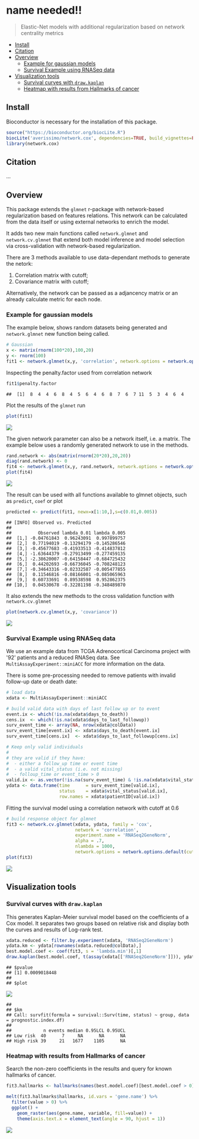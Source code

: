 name needed!!
================

> Elastic-Net models with additional regularization based on network centrality metrics

-   [Install](#install)
-   [Citation](#citation)
-   [Overview](#overview)
    -   [Example for gaussian models](#example-for-gaussian-models)
    -   [Survival Example using RNASeq data](#survival-example-using-rnaseq-data)
-   [Visualization tools](#visualization-tools)
    -   [Survival curves with `draw.kaplan`](#survival-curves-with-draw.kaplan)
    -   [Heatmap with results from Hallmarks of cancer](#heatmap-with-results-from-hallmarks-of-cancer)

Install
-------

Bioconductor is necessary for the installation of this package.

``` r
source("https://bioconductor.org/biocLite.R")
biocLite('averissimo/network.cox', dependencies=TRUE, build_vignettes=FALSE)
library(network.cox)
```

Citation
--------

...

Overview
--------

This package extends the `glmnet` r-package with network-based regularization based on features relations. This network can be calculated from the data itself or using external networks to enrich the model.

It adds two new main functions called `network.glmnet` and `network.cv.glmnet` that extend both model inference and model selection via cross-validation with network-based regularization.

There are 3 methods available to use data-dependant methods to generate the netork:

1.  Correlation matrix with cutoff;
2.  Covariance matrix with cutoff; <!-- 1. Sparse bayesian networks using `sparsebn` package. -->

Alternatively, the network can be passed as a adjancency matrix or an already calculate metric for each node.

### Example for gaussian models

The example below, shows random datasets being generated and `network.glmnet` new function being called.

``` r
# Gaussian
x <- matrix(rnorm(100*20),100,20)
y <- rnorm(100)
fit1 <- network.glmnet(x,y, 'correlation', network.options = network.options.default(cutoff = 0.1))
```

Inspecting the penalty.factor used from correlation network

``` r
fit1$penalty.factor
```

    ##  [1]  8  4  4  6  8  4  5  6  4  6  8  7  6  7 11  5  3  4  6  4

Plot the results of the `glmnet` run

``` r
plot(fit1)
```

![](README_files/figure-markdown_github/unnamed-chunk-2-1.png)

The given network parameter can also be a network itself, i.e. a matrix. The example below uses a randomly generated network to use in the methods.

``` r
rand.network <- abs(matrix(rnorm(20*20),20,20))
diag(rand.network) <- 0
fit4 <- network.glmnet(x,y, rand.network, network.options = network.options.default(cutoff = 0.1))
plot(fit4)
```

![](README_files/figure-markdown_github/unnamed-chunk-3-1.png)

The result can be used with all functions available to glmnet objects, such as `predict`, `coef` or plot

``` r
predicted <- predict(fit1, newx=x[1:10,],s=c(0.01,0.005))
```

    ## [INFO] Observed vs. Predicted
    ## 
    ##          Observed lambda_0.01 lambda_0.005
    ##  [1,] -0.04761843  0.96243091  0.997899757
    ##  [2,]  0.77194019 -0.13294179 -0.145286546
    ##  [3,] -0.45677683 -0.41933513 -0.414837812
    ##  [4,] -1.63644379 -0.27913499 -0.277459135
    ##  [5,] -2.38620007 -0.64158447 -0.684725432
    ##  [6,]  0.44202693 -0.66736045 -0.708248123
    ##  [7,] -0.34643316 -0.02332587 -0.005477855
    ##  [8,]  0.11546816 -0.08166001 -0.085065963
    ##  [9,]  0.60733691  0.89538598  0.952862375
    ## [10,]  0.04530678 -0.32281198 -0.348489870

It also extends the new methods to the cross validation function with `network.cv.glmnet`

``` r
plot(network.cv.glmnet(x,y, 'covariance'))
```

![](README_files/figure-markdown_github/plot_cv-1.png)

### Survival Example using RNASeq data

We use an example data from TCGA Adrenocortical Carcinoma project with '92' patients and a reduced RNASeq data. See `MultiAssayExperiment::miniACC` for more information on the data.

There is some pre-processing needed to remove patients with invalid follow-up date or death date:

``` r
# load data
xdata <- MultiAssayExperiment::miniACC

# build valid data with days of last follow up or to event
event.ix <- which(!is.na(xdata$days_to_death))
cens.ix  <- which(!is.na(xdata$days_to_last_followup))
surv_event_time <- array(NA, nrow(xdata@colData))
surv_event_time[event.ix] <- xdata$days_to_death[event.ix]
surv_event_time[cens.ix]  <- xdata$days_to_last_followup[cens.ix]

# Keep only valid individuals
#
# they are valid if they have:
#  - either a follow_up time or event time
#  - a valid vital_status (i.e. not missing)
#  - folloup_time or event_time > 0
valid.ix <- as.vector(!is.na(surv_event_time) & !is.na(xdata$vital_status) & surv_event_time > 0)
ydata <- data.frame(time      = surv_event_time[valid.ix], 
                    status    = xdata$vital_status[valid.ix], 
                    row.names = xdata$patientID[valid.ix])
```

Fitting the survival model using a correlation network with cutoff at 0.6

``` r
# build response object for glmnet
fit3 <- network.cv.glmnet(xdata, ydata, family = 'cox', 
                          network = 'correlation', 
                          experiment.name = 'RNASeq2GeneNorm', 
                          alpha = .7,
                          nlambda = 1000,
                          network.options = network.options.default(cutoff = .6, min.degree = 0.2))
plot(fit3)
```

![](README_files/figure-markdown_github/fit.surv-1.png)

Visualization tools
-------------------

### Survival curves with `draw.kaplan`

This generates Kaplan-Meier survival model based on the coefficients of a Cox model. It separates two groups based on relative risk and display both the curves and results of Log-rank test.

``` r
xdata.reduced <- filter.by.experiment(xdata, 'RNASeq2GeneNorm')
ydata.km <- ydata[rownames(xdata.reduced@colData),]
best.model.coef <- coef(fit3, s = 'lambda.min')[,1]
draw.kaplan(best.model.coef, t(assay(xdata[['RNASeq2GeneNorm']])), ydata.km)
```

    ## $pvalue
    ## [1] 0.0009018448
    ## 
    ## $plot

![](README_files/figure-markdown_github/draw.kaplan-1.png)

    ## 
    ## $km
    ## Call: survfit(formula = survival::Surv(time, status) ~ group, data = prognostic.index.df)
    ## 
    ##            n events median 0.95LCL 0.95UCL
    ## Low risk  40      7     NA      NA      NA
    ## High risk 39     21   1677    1105      NA

### Heatmap with results from Hallmarks of cancer

Search the non-zero coefficients in the results and query for known hallmarks of cancer.

``` r
fit3.hallmarks <- hallmarks(names(best.model.coef)[best.model.coef > 0])

melt(fit3.hallmarks$hallmarks, id.vars = 'gene.name') %>%
  filter(value > 0) %>%
  ggplot() + 
    geom_raster(aes(gene.name, variable, fill=value)) +
    theme(axis.text.x = element_text(angle = 90, hjust = 1))
```

![](README_files/figure-markdown_github/hallmarks-1.png)
